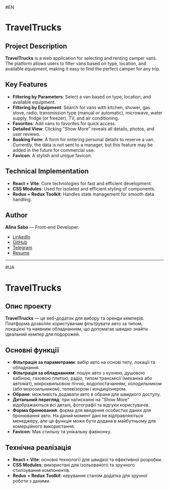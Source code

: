 #EN
# TravelTrucks

## Project Description
**TravelTrucks** is a web application for selecting and renting camper vans. The platform allows users to filter vans based on type, location, and available equipment, making it easy to find the perfect camper for any trip.

## Key Features
- **Filtering by Parameters**: Select a van based on type, location, and available equipment.
- **Filtering by Equipment**: Search for vans with kitchen, shower, gas stove, radio, transmission type (manual or automatic), microwave, water supply, fridge (or freezer), TV, and air conditioning.
- **Favorites**: Add vans to favorites for quick access.
- **Detailed View**: Clicking "Show More" reveals all details, photos, and user reviews.
- **Booking Form**: A form for entering personal details to reserve a van. Currently, the data is not sent to a manager, but this feature may be added in the future for commercial use.
- **Favicon**: A stylish and unique favicon.

## Technical Implementation
- **React + Vite**: Core technologies for fast and efficient development.
- **CSS Modules**: Used for isolated and efficient styling of components.
- **Redux + Redux Toolkit**: Handles state management for smooth data handling.

## Author
**Alina Sabo** — Front-end Developer.

- [LinkedIn](https://www.linkedin.com/in/alina-sabo)
- [GitHub](https://www.linkedin.com/in/AlinesaSabo)
- [Telegram](https://t.me/alinesa322)
- [Resume](https://www.linkedin.com/in/alina-sabo/overlay/1739362600193/single-media-viewer/?profileId=ACoAAExakzcBdvsxqy9UnY6D0WjcMPmJUSXqc7U)

---

#UA
# TravelTrucks

## Опис проекту
**TravelTrucks** — це веб-додаток для вибору та оренди кемперів. Платформа дозволяє користувачам фільтрувати авто за типом, локацією та наявним обладнанням, що допомагає швидко знайти ідеальний кемпер для подорожей.

## Основні функції
- **Фільтрація за параметрами**: вибір авто на основі типу, локації та обладнання.
- **Фільтрація за обладнанням**: пошук авто з кухнею, душовою кабіною, газовою плитою, радіо, типом трансмісії (механіка або автомат), мікрохвильовою піччю, водопостачанням, холодильником (або морозильником), телевізором і кондиціонером.
- **Обране**: можливість додавати авто в обране для швидкого доступу.
- **Детальний перегляд**: при натисканні на "Show More" відображаються всі деталі, фотографії та відгуки користувачів.
- **Форма бронювання**: форма для введення особистих даних для бронювання авто. На даний момент дані не відправляються менеджеру, але ця функція може бути додана в майбутньому для комерційного використання.
- **Favicon**: Має стильну та унікальну фавіконку.

## Технічна реалізація
- **React + Vite**: основні технології для швидкої та ефективної розробки.
- **CSS Modules**: використані для ізольованого та зручного стилізування компонентів.
- **Redux + Redux Toolkit**: керування станом додатка для зручної роботи з даними.

